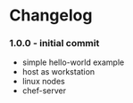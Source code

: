 Changelog
==========


### 1.0.0 - initial commit

+   simple hello-world example
+   host as workstation
+   linux nodes
+   chef-server
